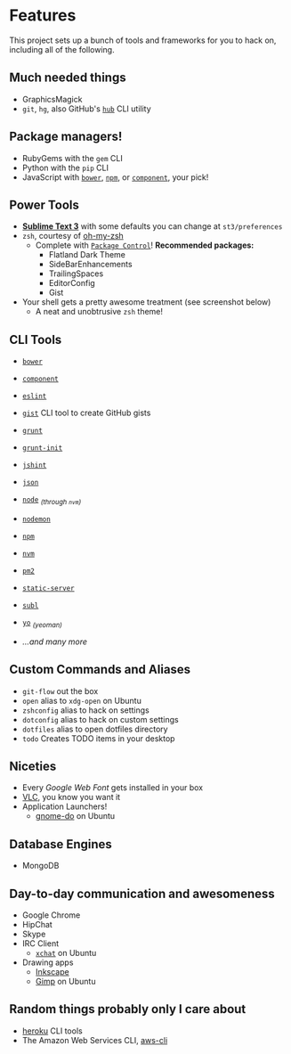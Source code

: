 # Features

This project sets up a bunch of tools and frameworks for you to hack on, including all of the following.

## Much needed things

- GraphicsMagick
- `git`, `hg`, also GitHub's [`hub`](http://hub.github.com/) CLI utility

## Package managers!

- RubyGems with the `gem` CLI
- Python with the `pip` CLI
- JavaScript with [`bower`](http://bower.io/), [`npm`](http://npmjs.org/), or [`component`](http://component.io/), your pick!

## Power Tools

- [**Sublime Text 3**](http://www.sublimetext.com/3) with some defaults you can change at `st3/preferences`
- `zsh`, courtesy of [oh-my-zsh](https://github.com/robbyrussell/oh-my-zsh "A community-driven framework for managing your zsh configuration")
    - Complete with [`Package Control`](https://sublime.wbond.net/)! **Recommended packages:**
        - Flatland Dark Theme
        - SideBarEnhancements
        - TrailingSpaces
        - EditorConfig
        - Gist
- Your shell gets a pretty awesome treatment (see screenshot below)
    - A neat and unobtrusive `zsh` theme!

## CLI Tools

- [`bower`](https://github.com/bower/bower)
- [`component`](https://github.com/component/component)
- [`eslint`](https://github.com/nzakas/eslint)
- [`gist`](https://github.com/defunkt/gist) CLI tool to create GitHub gists
- [`grunt`](http://gruntjs.com/)
- [`grunt-init`](https://github.com/gruntjs/grunt-init)
- [`jshint`](http://www.jshint.com/)
- [`json`](https://github.com/zpoley/json-command)
- [`node`](http://nodejs.org) <sub>_(through `nvm`)_</sub>
- [`nodemon`](https://github.com/remy/nodemon)
- [`npm`](http://npmjs.org/)
- [`nvm`](https://github.com/creationix/nvm)
- [`pm2`](https://github.com/Unitech/pm2)
- [`static-server`](https://github.com/nbluis/static-server)
- [`subl`](http://www.sublimetext.com/3)
- [`yo`](https://github.com/yeoman/yo) <sub>_(yeoman)_</sub>

- _...and many more_

## Custom Commands and Aliases

- `git-flow` out the box
- `open` alias to `xdg-open` on Ubuntu
- `zshconfig` alias to hack on settings
- `dotconfig` alias to hack on custom settings
- `dotfiles` alias to open dotfiles directory
- `todo` Creates TODO items in your desktop

## Niceties

- Every _Google Web Font_ gets installed in your box
- [VLC](http://www.videolan.org/vlc/index.html), you know you want it
- Application Launchers!
    - [gnome-do](https://launchpad.net/do) on Ubuntu

## Database Engines

- MongoDB

## Day-to-day communication and awesomeness

- Google Chrome
- HipChat
- Skype
- IRC Client
    - [`xchat`](https://apps.ubuntu.com/cat/applications/precise/xchat/) on Ubuntu
- Drawing apps
    - [Inkscape](http://inkscape.org/en/)
    - [Gimp](http://www.gimp.org/) on Ubuntu

## Random things probably only I care about

- [heroku](https://toolbelt.heroku.com/) CLI tools
- The Amazon Web Services CLI, [aws-cli](http://aws.amazon.com/cli/)
